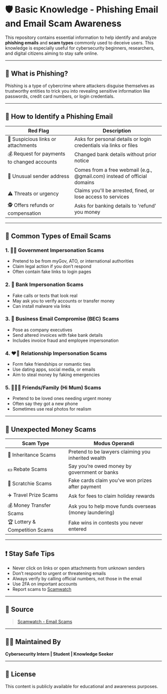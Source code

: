 # 🛡️ Basic Knowledge - Phishing Email and Email Scam Awareness

This repository contains essential information to help identify and analyze **phishing emails** and **scam types** commonly used to deceive users. This knowledge is especially useful for cybersecurity beginners, researchers, and digital citizens aiming to stay safe online.

---

## 📌 What is Phishing?

Phishing is a type of cybercrime where attackers disguise themselves as trustworthy entities to trick you into revealing sensitive information like passwords, credit card numbers, or login credentials.

---

## 🚨 How to Identify a Phishing Email

| Red Flag | Description |
|----------|-------------|
| 🔗 Suspicious links or attachments | Asks for personal details or login credentials via links or files |
| 💰 Request for payments to changed accounts | Changed bank details without prior notice |
| 📧 Unusual sender address | Comes from a free webmail (e.g., @gmail.com) instead of official domains |
| ⚠️ Threats or urgency | Claims you'll be arrested, fined, or lose access to services |
| 🕵️ Offers refunds or compensation | Asks for banking details to 'refund' you money |

---

## 🧪 Common Types of Email Scams

### 1. 👮‍♂️ Government Impersonation Scams
- Pretend to be from myGov, ATO, or international authorities
- Claim legal action if you don’t respond
- Often contain fake links to login pages

### 2. 🏦 Bank Impersonation Scams
- Fake calls or texts that look real
- May ask you to verify accounts or transfer money
- Can install malware via links

### 3. 🧾 Business Email Compromise (BEC) Scams
- Pose as company executives
- Send altered invoices with fake bank details
- Includes invoice fraud and employee impersonation

### 4. ❤️‍🔥 Relationship Impersonation Scams
- Form fake friendships or romantic ties
- Use dating apps, social media, or emails
- Aim to steal money by faking emergencies

### 5. 🧑‍🤝‍🧑 Friends/Family (Hi Mum) Scams
- Pretend to be loved ones needing urgent money
- Often say they got a new phone
- Sometimes use real photos for realism

---

## 💸 Unexpected Money Scams

| Scam Type | Modus Operandi |
|-----------|----------------|
| 🧓 Inheritance Scams | Pretend to be lawyers claiming you inherited wealth |
| 💵 Rebate Scams | Say you’re owed money by government or banks |
| 🎯 Scratchie Scams | Fake cards claim you’ve won prizes after payment |
| ✈️ Travel Prize Scams | Ask for fees to claim holiday rewards |
| 💰 Money Transfer Scams | Ask you to help move funds overseas (money laundering) |
| 🏆 Lottery & Competition Scams | Fake wins in contests you never entered |

---

## ❗ Stay Safe Tips

- Never click on links or open attachments from unknown senders
- Don’t respond to urgent or threatening emails
- Always verify by calling official numbers, not those in the email
- Use 2FA on important accounts
- Report scams to [Scamwatch](https://www.scamwatch.gov.au/report-a-scam)

---

## 🔗 Source

> [Scamwatch - Email Scams](https://www.scamwatch.gov.au/types-of-scams/email-scams)

---

## 👨‍💻 Maintained By

**Cybersecurity Intern | Student | Knowledge Seeker**

---

## 📂 License

This content is publicly available for educational and awareness purposes.
